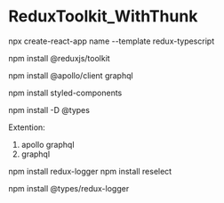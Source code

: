 # ReduxToolkit_WithThunk

npx create-react-app name --template redux-typescript

npm install @reduxjs/toolkit

npm install @apollo/client graphql

npm install styled-components

npm install -D @types

Extention:

1. apollo graphql
2. graphql

npm install redux-logger
npm install reselect

npm install @types/redux-logger

